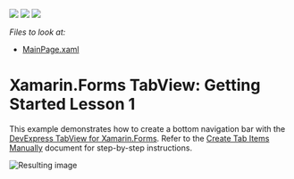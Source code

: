 <!-- default badges list -->
![](https://img.shields.io/endpoint?url=https://codecentral.devexpress.com/api/v1/VersionRange/191357991/22.1.3%2B)
[![](https://img.shields.io/badge/Open_in_DevExpress_Support_Center-FF7200?style=flat-square&logo=DevExpress&logoColor=white)](https://supportcenter.devexpress.com/ticket/details/T828677)
[![](https://img.shields.io/badge/📖_How_to_use_DevExpress_Examples-e9f6fc?style=flat-square)](https://docs.devexpress.com/GeneralInformation/403183)
<!-- default badges end -->
*Files to look at:*
* [MainPage.xaml](./CS/GettingStarted1/MainPage.xaml)

# Xamarin.Forms TabView: Getting Started Lesson 1

This example demonstrates how to create a bottom navigation bar with the [DevExpress TabView for Xamarin.Forms](https://docs.devexpress.com/MobileControls/DevExpress.XamarinForms.Navigation.TabView?v=19.2).
Refer to the [Create Tab Items Manually](https://docs.devexpress.com/MobileControls/400554/xamarin-forms/navigation-controls/getting-started/how-to-manually-populate-items?v=19.2) document for step-by-step instructions.

![Resulting image](images/title.png)

